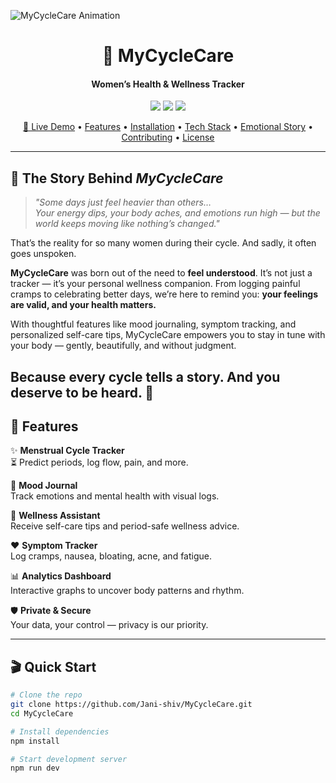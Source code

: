 ![MyCycleCare Animation](https://media.giphy.com/media/v1.Y2lkPTc5MGI3NjExeDVyNXQycWVwamZycGdyOXhnNWZ6bmxrdmdlMHhzNXZlMHVucGt1ayZlcD12MV9zdGlja2Vyc19zZWFyY2gmY3Q9cw/wa0YVWljRtekMUfke6/giphy.gif)

<h1 align="center">🌸 MyCycleCare</h1>
<h4 align="center">Women’s Health & Wellness Tracker</h4>

<p align="center">
  <a href="https://github.com/Jani-shiv/MyCycleCare/stargazers"><img src="https://img.shields.io/github/stars/Jani-shiv/MyCycleCare?style=social" /></a>
  <a href="https://github.com/Jani-shiv/MyCycleCare/watchers"><img src="https://img.shields.io/github/watchers/Jani-shiv/MyCycleCare?style=social" /></a>
  <a href="https://github.com/Jani-shiv/MyCycleCare/network/members"><img src="https://img.shields.io/github/forks/Jani-shiv/MyCycleCare?style=social" /></a>
</p>

<p align="center">
  <a href="https://my-cycle-care.vercel.app" target="_blank">🚀 Live Demo</a> •
  <a href="#features">Features</a> •
  <a href="#installation">Installation</a> •
  <a href="#tech-stack">Tech Stack</a> •
  <a href="#story">Emotional Story</a> •
  <a href="#contributing">Contributing</a> •
  <a href="#license">License</a>
</p>


---
## 💌 The Story Behind *MyCycleCare*

> _"Some days just feel heavier than others…  
> Your energy dips, your body aches, and emotions run high — but the world keeps moving like nothing’s changed."_

That’s the reality for so many women during their cycle. And sadly, it often goes unspoken.

**MyCycleCare** was born out of the need to **feel understood**. It’s not just a tracker — it’s your personal wellness companion. From logging painful cramps to celebrating better days, we’re here to remind you: **your feelings are valid, and your health matters.**

With thoughtful features like mood journaling, symptom tracking, and personalized self-care tips, MyCycleCare empowers you to stay in tune with your body — gently, beautifully, and without judgment.

Because every cycle tells a story. And **you deserve to be heard**. 🌸
---

## 🌟 Features

✨ **Menstrual Cycle Tracker**  
⏳ Predict periods, log flow, pain, and more.

📝 **Mood Journal**  
Track emotions and mental health with visual logs.

🌿 **Wellness Assistant**  
Receive self-care tips and period-safe wellness advice.

❤️ **Symptom Tracker**  
Log cramps, nausea, bloating, acne, and fatigue.

📊 **Analytics Dashboard**  
Interactive graphs to uncover body patterns and rhythm.

🛡️ **Private & Secure**  
Your data, your control — privacy is our priority.


---

## 🎬 Quick Start

```bash
# Clone the repo
git clone https://github.com/Jani-shiv/MyCycleCare.git
cd MyCycleCare

# Install dependencies
npm install

# Start development server
npm run dev
